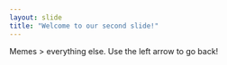 ```yaml
---
layout: slide
title: "Welcome to our second slide!"
---
```

Memes > everything else.
Use the left arrow to go back!
